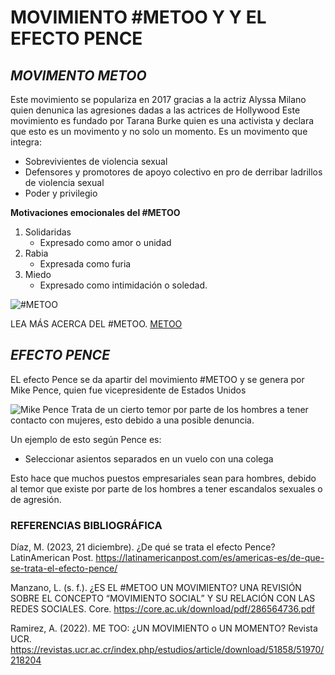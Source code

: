 # **MOVIMIENTO #METOO Y Y EL EFECTO PENCE**


## _MOVIMENTO METOO_
Este movimiento se populariza en 2017 gracias a la actriz Alyssa Milano quien denunica las agresiones dadas a las actrices de Hollywood
Este movimiento es fundado por Tarana Burke quien es una activista y declara que esto es un movimento y no solo un momento.
Es un movimento que integra:

* Sobrevivientes de violencia sexual
* Defensores y promotores de apoyo colectivo en pro de derribar ladrillos de violencia sexual
* Poder y privilegio

**Motivaciones emocionales del #METOO**
1. Solidaridas 
    - Expresado como amor o unidad
2. Rabia
    - Expresada como furia
3. Miedo
    - Expresado como intimidación o soledad.

![#METOO](https://www.ipsos.com/sites/default/files/ct/news_and_polls/2018-03/metoo.jpg)


LEA MÁS ACERCA DEL #METOO.
[METOO](https://core.ac.uk/download/pdf/286564736.pdf)


## _EFECTO PENCE_

EL efecto Pence se da apartir del movimiento #METOO y se genera por Mike Pence, quien fue vicepresidente de Estados Unidos

![Mike Pence](https://st1.uvnimg.com/dims4/default/c222e36/2147483647/thumbnail/400x225/quality/75/?url=http%3A%2F%2Fuvn-brightspot.s3.amazonaws.com%2Fc4%2F21%2F7c70290e432789ee1e85ca948717%2F2016-10-05t014106z-786172675-ht1eca504o260-rtrmadp-3-usa-election-debate.JPG)
Trata de un cierto temor por parte de los hombres a tener contacto con mujeres, esto debido a una posible denuncia.

Un ejemplo de esto según Pence es:
* Seleccionar asientos separados en un vuelo con una colega

Esto hace que muchos puestos empresariales sean para hombres, debido al temor que existe por parte de los hombres a tener escandalos sexuales o de agresión.


### REFERENCIAS BIBLIOGRÁFICA

Díaz, M. (2023, 21 diciembre). ¿De qué se trata el efecto Pence? LatinAmerican Post. https://latinamericanpost.com/es/americas-es/de-que-se-trata-el-efecto-pence/

Manzano, L. (s. f.). ¿ES EL #METOO UN MOVIMIENTO? UNA REVISIÓN SOBRE EL CONCEPTO “MOVIMIENTO SOCIAL” Y SU RELACIÓN CON LAS REDES SOCIALES. Core. https://core.ac.uk/download/pdf/286564736.pdf

Ramirez, A. (2022). ME TOO: ¿UN MOVIMIENTO o UN MOMENTO? Revista UCR. https://revistas.ucr.ac.cr/index.php/estudios/article/download/51858/51970/218204




